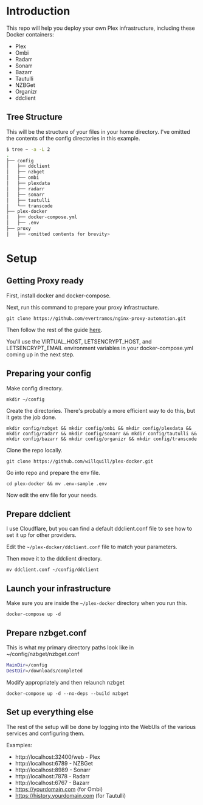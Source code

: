 # Introduction

This repo will help you deploy your own Plex infrastructure, including these Docker containers:

* Plex
* Ombi
* Radarr
* Sonarr
* Bazarr
* Tautulli
* NZBGet
* Organizr
* ddclient

## Tree Structure

This will be the structure of your files in your home directory. I've omitted the contents of the config directories in this example.

```sh
$ tree ~ -a -L 2
.
├── config
│   ├── ddclient
│   ├── nzbget
│   ├── ombi
│   ├── plexdata
│   ├── radarr
│   ├── sonarr
│   ├── tautulli
│   └── transcode
├── plex-docker
│   ├── docker-compose.yml
│   ├── .env
├── proxy
│   ├── <omitted contents for brevity>
```

# Setup

## Getting Proxy ready

First, install docker and docker-compose.

Next, run this command to prepare your proxy infrastructure.

`git clone https://github.com/evertramos/nginx-proxy-automation.git`

Then follow the rest of the guide [here](https://github.com/evertramos/nginx-proxy-automation).

You'll use the VIRTUAL_HOST, LETSENCRYPT_HOST, and LETSENCRYPT_EMAIL environment variables in your docker-compose.yml coming up in the next step.

## Preparing your config

Make config directory.

`mkdir ~/config`

Create the directories. There's probably a more efficient way to do this, but it gets the job done.

`mkdir config/nzbget && mkdir config/ombi && mkdir config/plexdata && mkdir config/radarr && mkdir config/sonarr && mkdir config/tautulli && mkdir config/bazarr && mkdir config/organizr && mkdir config/transcode`

Clone the repo locally.

`git clone https://github.com/willquill/plex-docker.git`

Go into repo and prepare the env file.

`cd plex-docker && mv .env-sample .env`

Now edit the env file for your needs.

## Prepare ddclient

I use Cloudflare, but you can find a default ddclient.conf file to see how to set it up for other providers.

Edit the `~/plex-docker/ddclient.conf` file to match your parameters.

Then move it to the ddclient directory.

`mv ddclient.conf ~/config/ddclient`

## Launch your infrastructure

Make sure you are inside the `~/plex-docker` directory when you run this.

`docker-compose up -d`

## Prepare nzbget.conf

This is what my primary directory paths look like in ~/config/nzbget/nzbget.conf

```sh
MainDir=/config
DestDir=/downloads/completed
```

Modify appropriately and then relaunch nzbget

`docker-compose up -d --no-deps --build nzbget`

## Set up everything else

The rest of the setup will be done by logging into the WebUIs of the various services and configuring them.

Examples:

* http://localhost:32400/web - Plex
* http://localhost:6789 - NZBGet
* http://localhost:8989 - Sonarr
* http://localhost:7878 - Radarr
* http://localhost:6767 - Bazarr
* https://yourdomain.com (for Ombi)
* https://history.yourdomain.com (for Tautulli)






